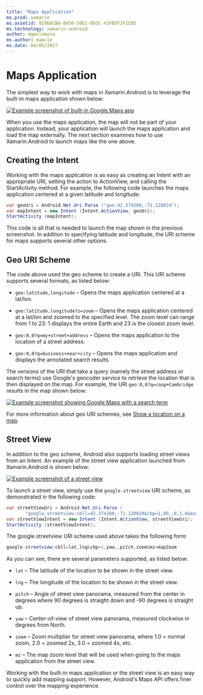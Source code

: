 ```yaml
---
title: "Maps Application"
ms.prod: xamarin
ms.assetid: 929EACB8-8950-50E1-093C-43FB5F1F1CD5
ms.technology: xamarin-android
author: mgmclemore
ms.author: mamcle
ms.date: 04/05/2017
---
```


# Maps Application

The simplest way to work with maps in Xamarin.Android is to leverage
the built-in maps application shown below:

[![Example screenshot of built-in Google Maps app](maps-application-images/01-mapsapplication.png)](maps-application-images/01-mapsapplication.png#lightbox)

When you use the maps application, the map will not be part of your
application. Instead, your application will launch the maps application
and load the map externally. The next section examines how to use
Xamarin.Android to launch maps like the one above.


## Creating the Intent

Working with the maps application is as easy as creating an Intent with
an appropriate URI, setting the action to ActionView, and calling the
StartActivity method. For example, the following code launches the maps
application centered at a given latitude and longitude:

```csharp
var geoUri = Android.Net.Uri.Parse ("geo:42.374260,-71.120824");
var mapIntent = new Intent (Intent.ActionView, geoUri);
StartActivity (mapIntent);
```

This code is all that is needed to launch the map shown in the previous
screenshot. In addition to specifying latitude and longitude, the URI
scheme for maps supports several other options.


## Geo URI Scheme

The code above used the geo scheme to create a URI. This URI scheme
supports several formats, as listed below:

-   `geo:latitude,longitude` &ndash; Opens the maps application 
    centered at a lat/lon. 

-   `geo:latitude,longitude?z=zoom` &ndash; Opens the maps application 
    centered at a lat/lon and zoomed to the specified level. The zoom level
    can range from 1 to 23: 1 displays the entire Earth and 23 is the
    closest zoom level.

-   `geo:0,0?q=my+street+address` &ndash; Opens the maps application to 
    the location of a street address. 

-   `geo:0,0?q=business+near+city` &ndash; Opens the maps application 
    and displays the annotated search results. 


The versions of the URI that take a query (namely the street address or
search terms) use Google's geocoder service to retrieve the location
that is then displayed on the map. For example, the URI
`geo:0,0?q=coop+Cambridge` results in the map shown below:

[![Example screenshot showing Google Maps with a search term](maps-application-images/02-mapsearch.png)](maps-application-images/02-mapsearch.png#lightbox)



For more information about geo URI schemes, see
[Show a location on a map](http://developer.android.com/guide/components/intents-common.html#Maps).


## Street View

In addition to the geo scheme, Android also supports loading street
views from an Intent. An example of the street view application
launched from Xamarin.Android is shown below:

[![Example screenshot of a street view](maps-application-images/03-streetview.png)](maps-application-images/03-streetview.png#lightbox)

To launch a street view, simply use the `google.streetview` URI scheme,
as demonstrated in the following code:

```csharp
var streetViewUri = Android.Net.Uri.Parse (
       "google.streetview:cbll=42.374260,-71.120824&cbp=1,90,,0,1.0&mz=20");  
var streetViewIntent = new Intent (Intent.ActionView, streetViewUri);  
StartActivity (streetViewIntent);
```

The google.streetview URI scheme used above takes the following form:

```csharp
google.streetview:cbll=lat,lng&cbp=1,yaw,,pitch,zoom&mz=mapZoom
```

As you can see, there are several parameters supported, as listed below:

-   `lat` &ndash; The latitude of the location to be shown in the
    street view.

-   `lng` &ndash; The longitude of the location to be shown in the
    street view.

-   `pitch` &ndash; Angle of street view panorama, measured from the
    center in degrees where 90 degrees is straight down and -90 degrees
    is straight up.

-   `yaw` &ndash; Center-of-view of street view panorama, measured
    clockwise in degrees from North.

-   `zoom` &ndash; Zoom multiplier for street view panorama, where 1.0
    = normal zoom, 2.0 = zoomed 2x, 3.0 = zoomed 4x, etc.

-   `mz` &ndash; The map zoom level that will be used when going to the
    maps application from the street view.


Working with the built-in maps application or the street view is an
easy way to quickly add mapping support. However, Android's Maps API
offers finer control over the mapping experience.
